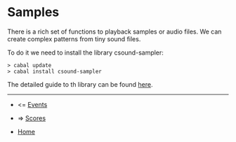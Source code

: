 Samples
====================

There is a rich set of functions to playback samples or audio files.
We can create complex patterns from tiny sound files. 

To do it we need to install the library csound-sampler:

~~~
> cabal update
> cabal install csound-sampler
~~~

The detailed guide to th library can be found [here](https://github.com/anton-k/csound-sampler).

----------------------------------------------------

* <= [Events](https://github.com/anton-k/csound-expression/blob/master/tutorial/chapters/SoundFontsTutorial.md)

* => [Scores](https://github.com/anton-k/csound-expression/blob/master/tutorial/chapters/ScoresTutorial.md)

* [Home](https://github.com/anton-k/csound-expression/blob/master/tutorial/Index.md)
